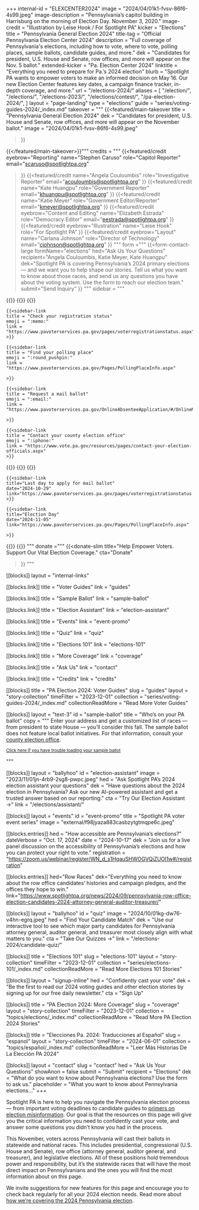 +++
internal-id = "ELEXCENTER2024"
image = "2024/04/01k1-fvsv-86f6-4s99.jpeg"
image-description = "Pennsylvania’s capitol building in Harrisburg on the morning of Election Day. November 3, 2020."
image-credit = "Illustration by Leise Hook / For Spotlight PA"
kicker = "Elections"
title = "Pennsylvania General Election 2024"
title-tag = "Official Pennsylvania Election Center 2024"
description = "Full coverage of Pennsylvania's elections, including how to vote, where to vote, polling places, sample ballots, candidate guides, and more."
dek = "Candidates for president, U.S. House and Senate, row offices, and more will appear on the Nov. 5 ballot."
extended-kicker = "Pa. Election Center 2024"
linktitle = "Everything you need to prepare for Pa.’s 2024 election"
blurb = "Spotlight PA wants to empower voters to make an informed decision on May 16. Our new Election Center features key dates, a campaign finance tracker, in-depth coverage, and more."
url = "/elections-2024/"
aliases = [
    "/election/",
    "/elections/",
    "/elections-2023/",
    "/elections/contest/",
    "/pa-election-2024/",
]
layout = "page-landing"
type = "elections"
guide = "series/voting-guides-2024/_index.md"
takeover = """
{{<featured/main-takeover
  title = "Pennsylvania General Election 2024"
  dek = "Candidates for president, U.S. House and Senate, row offices, and more will appear on the November ballot."
  image = "2024/04/01k1-fvsv-86f6-4s99.jpeg"
>}}

{{</featured/main-takeover>}}"""
credits = """
{{<featured/credit
    eyebrow="Reporting"
    name="Stephen Caruso"
    role="Capitol Reporter"
    email="scaruso@spotlightpa.org"
>}}
{{<featured/credit
    name="Angela Couloumbis"
    role="Investigative Reporter"
    email="acouloumbis@spotlightpa.org"
>}}
{{<featured/credit
    name="Kate Huangpu"
    role="Government Reporter"
    email="khuangpu@spotlightpa.org"
>}}
{{<featured/credit
    name="Katie Meyer"
    role="Government Editor/Reporter"
    email="kmeyer@spotlightpa.org"
>}}
{{<featured/credit
    eyebrow="Content and Editing"
    name="Elizabeth Estrada"
    role="Democracy Editor"
    email="eestrada@spotlightpa.org"
>}}
{{<featured/credit
    eyebrow="Illustration"
    name="Leise Hook"
    role="For Spotlight PA"
>}}
{{<featured/credit
    eyebrow="Layout"
    name="Carlana Johnson"
    role="Director of Technology"
    email="cjohnson@spotlightpa.org"
>}}
"""
form ="""
{{<form-contact-large
  formName="elections"
  hed="Ask Us Your Questions"
  recipient="Angela Couloumbis, Katie Meyer, Kate Huangpu"
  dek="Spotlight PA is covering Pennsylvania’s 2024 primary elections — and we want you to help shape our stories. Tell us what you want to know about those races, and send us any questions you have about the voting system. Use the form to reach our election team."
  submit="Send Inquiry"
>}}
"""
sidebar = """
<link
  rel="stylesheet"
  href="https://unpkg.com/add-to-calendar-button@1.14.6/assets/css/atcb.min.css"
/>
{{<landing-sidebar>}}
  {{<sidebar-links hed="State Election Resources">}}
    {{<sidebar-link
    title = "Register to vote"
    emoji = ":ballot_box_with_ballot:"
    link = "https://www.pavoterservices.pa.gov/pages/VoterRegistrationApplication.aspx"
    >}}

    {{<sidebar-link
    title = "Check your registration status"
    emoji = ":memo:"
    link = "https://www.pavoterservices.pa.gov/pages/voterregistrationstatus.aspx"
    >}}

    {{<sidebar-link
    title = "Find your polling place"
    emoji = ":round_pushpin:"
    link = "https://www.pavoterservices.pa.gov/Pages/PollingPlaceInfo.aspx"

    >}}

    {{<sidebar-link
    title = "Request a mail ballot"
    emoji = ":email:"
    link = "https://www.pavoterservices.pa.gov/OnlineAbsenteeApplication/#/OnlineMailInBegin"

    >}}

    {{<sidebar-link
    title = "Contact your county election office"
    emoji = ":iphone:"
    link = "https://www.vote.pa.gov/resources/pages/contact-your-election-officials.aspx"
    >}}
  {{</sidebar-links>}}
  {{<sidebar-links hed="Key Dates" event="true">}}
    {{<sidebar-link
    title="Last day to register to vote"
    date="2024-10-21"
    link="https://www.pavoterservices.pa.gov/pages/VoterRegistrationApplication.aspx"
    >}}

    {{<sidebar-link
    title="Last day to apply for mail ballot"
    date="2024-10-29"
    link="https://www.pavoterservices.pa.gov/pages/voterregistrationstatus.aspx"
    >}}

    {{<sidebar-link
    title="Election Day"
    date="2024-11-05"
    link="https://www.pavoterservices.pa.gov/Pages/PollingPlaceInfo.aspx"

    >}}
  {{</sidebar-links>}}
{{</landing-sidebar>}}
"""
donate ="""
{{<donate-slim
    title="Help Empower Voters. Support Our Vital Election Coverage."
    cta="Donate"
>}}
"""

[[blocks]]
layout = "internal-links"

[[blocks.link]]
title = "Voter Guides"
link = "guides"

[[blocks.link]]
title = "Sample Ballot"
link = "sample-ballot"

[[blocks.link]]
title = "Election Assistant"
link = "election-assistant"

[[blocks.link]]
title = "Events"
link = "event-promo"

[[blocks.link]]
title = "Quiz"
link = "quiz"

[[blocks.link]]
title = "Elections 101"
link = "elections-101"

[[blocks.link]]
title = "More Coverage"
link = "coverage"

[[blocks.link]]
title = "Ask Us"
link = "contact"

[[blocks.link]]
title = "Credits"
link = "credits"

[[blocks]]
title = "PA Election 2024: Voter Guides"
slug = "guides"
layout = "story-collection"
timeFilter = "2023-12-01"
collection = "series/voting-guides-2024/_index.md"
collectionReadMore = "Read More Voter Guides"

[[blocks]]
layout = "text-3"
id = "sample-ballot"
title = "Who’s on your PA ballot"
copy = """
Enter your address and get a customized list of races — from president to state House — you’ll consider this fall. The sample ballot does not feature local ballot initiatives. For that information, consult your <a href="https://www.pa.gov/en/agencies/vote/contact-us/contact-your-election-officials.html">county election office</a>.

<script src="https://viz-sample-ballot-2024.data.spotlightpa.org/embed.js" defer></script><div data-spl-interactive="viz-sample-ballot-2024"></div><small><a href="https://viz-sample-ballot-2024.data.spotlightpa.org">Click here if you have trouble loading your sample ballot</a></small>
"""

[[blocks]]
layout = "ballyhoo"
id = "election-assistant"
image = "2023/11/01jn-4rb9-2sg8-pwpc.jpeg"
hed = "Ask Spotlight PA’s 2024 election assistant your questions"
dek = "Have questions about the 2024 election in Pennsylvania? Ask our new AI-powered assistant and get a trusted answer based on our reporting."
cta = "Try Our Election Assistant →"
link = "/elections/assistant/"

[[blocks]]
layout = "events"
id = "event-promo"
title = "Spotlight PA voter event series"
image = "external/f98jyaza883casbzytgtmqpe6c.jpeg"

[[blocks.entries]]
hed = "How accessible are Pennsylvania’s elections?"
dateVerbose = "Oct. 17, 2024"
date = "2024-10-17"
dek = "Join us for a live panel discussion on the accessibility of Pennsylvania’s elections and how you can protect your right to vote."
registration = "https://zoom.us/webinar/register/WN_d_s1HgauSHWOGVQiZUOI1w#/registration"

[[blocks.entries]]
hed="Row Races"
dek="Everything you need to know about the row office candidates’ histories and campaign pledges, and the offices they hope to win."
link="https://www.spotlightpa.org/news/2024/09/pennsylvania-row-office-election-candidates-2024-attorney-general-auditor-treasurer/"

[[blocks]]
layout = "ballyhoo"
id = "quiz"
image = "2024/10/01kg-dw76-v4hn-egrq.jpeg"
hed = "Find Your Candidate Match"
dek = "Use our interactive tool to see which major party candidates for Pennsylvania attorney general, auditor general, and treasurer most closely align with what matters to you."
cta = "Take Our Quizzes →"
link = "/elections-2024/candidate-quiz/"

[[blocks]]
title = "Elections 101"
slug = "elections-101"
layout = "story-collection"
timeFilter = "2023-12-01"
collection = "series/elections-101/_index.md"
collectionReadMore = "Read More Elections 101 Stories"

[[blocks]]
layout = "signup-inline"
hed = "Confidently cast your vote"
dek = "Be the first to read our 2024 voting guides and other election stories by signing up for our free daily newsletter."
cta = "Sign Up"

[[blocks]]
title = "PA Election 2024: More Coverage"
slug = "coverage"
layout = "story-collection"
timeFilter = "2023-12-01"
collection = "topics/elections/_index.md"
collectionReadMore = "Read More PA Election 2024 Stories"

[[blocks]]
title = "Elecciones Pa. 2024: Traducciones al Español"
slug = "espanol"
layout = "story-collection"
timeFilter = "2024-06-01"
collection = "topics/español/_index.md"
collectionReadMore = "Leer Más Historias De La Elección PA 2024"

[[blocks]]
layout = "contact"
slug = "contact"
hed = "Ask Us Your Questions"
showAnon = false
submit = "Submit"
recipient = "Elections"
dek = "What do you want to know about Pennsylvania elections? Use the form to ask us."
placeholder = "What you want to know about Pennsylvania elections…"
+++

Spotlight PA is here to help you navigate the Pennsylvania election process — from important voting deadlines to candidate guides to [primers on election misinformation](https://www.spotlightpa.org/series/elections-101/). Our goal is that the resources on this page will give you the critical information you need to confidently cast your vote, and answer some questions you didn’t know you had in the process.

This November, voters across Pennsylvania will cast their ballots in statewide and national races. This includes presidential, congressional (U.S. House and Senate), row office (attorney general, auditor general, and treasurer), and legislative elections. All of these positions hold tremendous power and responsibility, but it’s the statewide races that will have the most direct impact on Pennsylvanians and the ones you will find the most information about on this page.

We invite suggestions for new features for this page and encourage you to check back regularly for all your 2024 election needs. Read more about [how we’re covering the 2024 Pennsylvania election](https://www.spotlightpa.org/news/2024/01/pennsylvania-2024-election-coverage-president-senate-row-offices-pan/).
